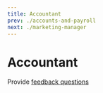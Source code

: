 ```yaml
---
title: Accountant
prev: ./accounts-and-payroll
next: ./marketing-manager
---
```


# Accountant

Provide [feedback questions](./feedback-questions.md)
